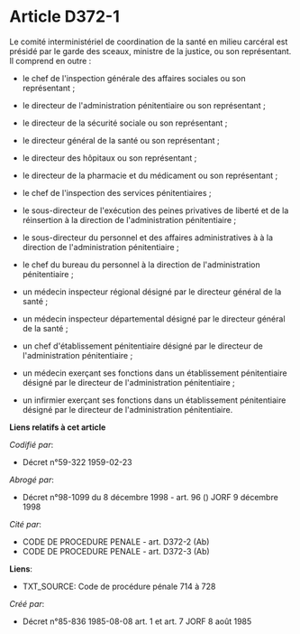 # Article D372-1

Le comité interministériel de coordination de la santé en milieu carcéral est présidé par le garde des sceaux, ministre de la
justice, ou son représentant. Il comprend en outre :

- le chef de l'inspection générale des affaires sociales ou son représentant ;

- le directeur de l'administration pénitentiaire ou son représentant ;

- le directeur de la sécurité sociale ou son représentant ;

- le directeur général de la santé ou son représentant ;

- le directeur des hôpitaux ou son représentant ;

- le directeur de la pharmacie et du médicament ou son représentant ;

- le chef de l'inspection des services pénitentiaires ;

- le sous-directeur de l'exécution des peines privatives de liberté et de la réinsertion à la direction de l'administration
pénitentiaire ;

- le sous-directeur du personnel et des affaires administratives à à la direction de l'administration pénitentiaire ;

- le chef du bureau du personnel à la direction de l'administration pénitentiaire ;

- un médecin inspecteur régional désigné par le directeur général de la santé ;

- un médecin inspecteur départemental désigné par le directeur général de la santé ;

- un chef d'établissement pénitentiaire désigné par le directeur de l'administration pénitentiaire ;

- un médecin exerçant ses fonctions dans un établissement pénitentiaire désigné par le directeur de l'administration
pénitentiaire ;

- un infirmier exerçant ses fonctions dans un établissement pénitentiaire désigné par le directeur de l'administration
pénitentiaire.

**Liens relatifs à cet article**

_Codifié par_:

  - Décret n°59-322 1959-02-23

_Abrogé par_:

  - Décret n°98-1099 du 8 décembre 1998 - art. 96 () JORF 9 décembre 1998

_Cité par_:

  - CODE DE PROCEDURE PENALE - art. D372-2 (Ab)
  - CODE DE PROCEDURE PENALE - art. D372-3 (Ab)

**Liens**:

  - TXT_SOURCE: Code de procédure pénale 714 à 728

_Créé par_:

  - Décret n°85-836 1985-08-08 art. 1 et art. 7 JORF 8 août 1985
